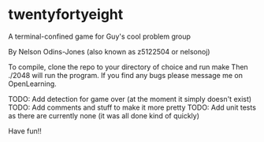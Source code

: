 # twentyfortyeight
A terminal-confined game for Guy's cool problem group

By Nelson Odins-Jones (also known as z5122504 or nelsonoj)

To compile, clone the repo to your directory of choice and run make
Then ./2048 will run the program.
If you find any bugs please message me on OpenLearning.

TODO: Add detection for game over (at the moment it simply doesn't exist)
TODO: Add comments and stuff to make it more pretty
TODO: Add unit tests as there are currently none (it was all done kind of quickly)

Have fun!!
